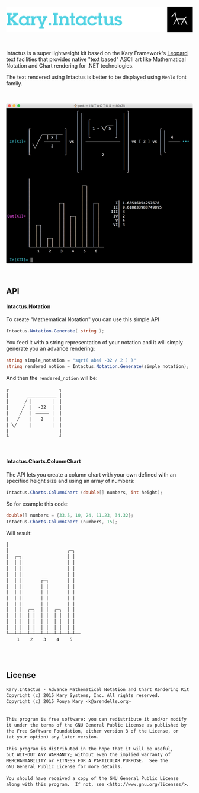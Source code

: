 ![](title.png)

<br>

Intactus is a super lightweight kit based on the Kary Framework's [Leopard](https://github.com/karysystems/leopard) text facilities that provides native "text based" ASCII art like Mathematical Notation and Chart rendering for .NET technologies.

The text rendered using Intactus is better to be displayed using `Menlo` font family. 

<br>

![](int.png)

<br>

## API

#### Intactus.Notation

To create "Mathematical Notation" you can use this simple API


```C#
Intactus.Notation.Generate( string );
```

You feed it with a string representation of your notation and it will simply generate you an advance rendering:


```C#
string simple_notation = "sqrt( abs( -32 / 2 ) )"
string rendered_notion = Intactus.Notation.Generate(simple_notation);
```

And then the `rendered_notion` will be:

```
┌                   ┐                                                   
⎪       ___________ ⎪
⎪      ╱ ⎜       ⎟  ⎪
⎪     ╱  ⎜  -32  ⎟  ⎪
⎪    ╱   ⎜ ───── ⎟  ⎪
⎪   ╱    ⎜   2   ⎟  ⎪
⎪ ╲╱     ⎜       ⎟  ⎪
⎪                   ⎪
└                   ┘
```

<br>

#### Intactus.Charts.ColumnChart

The API lets you create a column chart with your own defined with an specified height size and using an array of numbers: 

```C#
Intactus.Charts.ColumnChart (double[] numbers, int height);
```

So for example this code:

```C#
double[] numbers = {33.5, 10, 24, 11.23, 34.32};
Intactus.Charts.ColumnChart (numbers, 15);
```

Will result:

```
│                                        
│                      ┌─┐               
│  ┌─┐                 │ │               
│  │ │                 │ │               
│  │ │                 │ │               
│  │ │                 │ │  
│  │ │       ┌─┐       │ │ 
│  │ │       │ │       │ │ 
│  │ │       │ │       │ │ 
│  │ │       │ │       │ │ 
│  │ │       │ │       │ │ 
│  │ │  ┌─┐  │ │  ┌─┐  │ │  
│  │ │  │ │  │ │  │ │  │ │               
│  │ │  │ │  │ │  │ │  │ │               
│  │ │  │ │  │ │  │ │  │ │               
└──┴─┴──┴─┴──┴─┴──┴─┴──┴─┴──
    1    2    3    4    5     
```


<br><br>

## License

```
Kary.Intactus - Advance Mathematical Notation and Chart Rendering Kit
Copyright (c) 2015 Kary Systems, Inc. All rights reserved.
Copyright (c) 2015 Pouya Kary <k@arendelle.org>


This program is free software: you can redistribute it and/or modify
it under the terms of the GNU General Public License as published by
the Free Software Foundation, either version 3 of the License, or
(at your option) any later version.

This program is distributed in the hope that it will be useful,
but WITHOUT ANY WARRANTY; without even the implied warranty of
MERCHANTABILITY or FITNESS FOR A PARTICULAR PURPOSE.  See the
GNU General Public License for more details.

You should have received a copy of the GNU General Public License
along with this program.  If not, see <http://www.gnu.org/licenses/>.
```